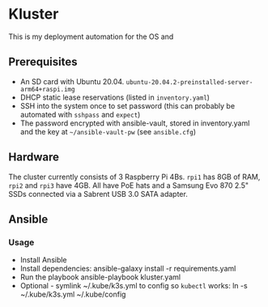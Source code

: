 # Kluster

This is my deployment automation for the OS and

## Prerequisites

* An SD card with Ubuntu 20.04. `ubuntu-20.04.2-preinstalled-server-arm64+raspi.img`
* DHCP static lease reservations (listed in `inventory.yaml`)
* SSH into the system once to set password (this can probably be automated with `sshpass` and `expect`)
* The password encrypted with ansible-vault, stored in inventory.yaml and the key at `~/ansible-vault-pw` (see `ansible.cfg`)

## Hardware

The cluster currently consists of 3 Raspberry Pi 4Bs. `rpi1` has 8GB of RAM, `rpi2` and `rpi3` have 4GB. All have PoE hats and a Samsung Evo 870 2.5" SSDs connected via a Sabrent USB 3.0 SATA adapter.

## Ansible

### Usage

* Install Ansible
* Install dependencies:
    ansible-galaxy install -r requirements.yaml
* Run the playbook
    ansible-playbook kluster.yaml
* Optional - symlink ~/.kube/k3s.yml to config so `kubectl` works:
    ln -s ~/.kube/k3s.yml ~/.kube/config
